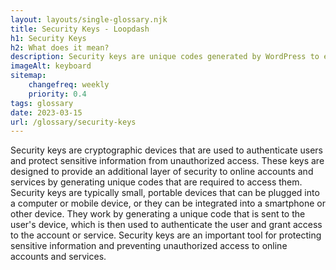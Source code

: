 ```yaml
--- 
layout: layouts/single-glossary.njk
title: Security Keys - Loopdash
h1: Security Keys
h2: What does it mean?
description: Security keys are unique codes generated by WordPress to enhance the security of user authentication and protect against brute-force attacks.
imageAlt: keyboard
sitemap:
	changefreq: weekly
	priority: 0.4
tags: glossary
date: 2023-03-15
url: /glossary/security-keys
---
```


Security keys are cryptographic devices that are used to authenticate users and protect sensitive information from unauthorized access. These keys are designed to provide an additional layer of security to online accounts and services by generating unique codes that are required to access them. Security keys are typically small, portable devices that can be plugged into a computer or mobile device, or they can be integrated into a smartphone or other device. They work by generating a unique code that is sent to the user's device, which is then used to authenticate the user and grant access to the account or service. Security keys are an important tool for protecting sensitive information and preventing unauthorized access to online accounts and services.
